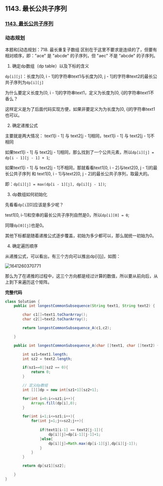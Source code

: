 ## 1143. 最长公共子序列

### [1143. 最长公共子序列](https://leetcode-cn.com/problems/longest-common-subsequence/)

### 动态规划

本题和[动态规划：718. 最长重复子数组 区别在于这里不要求是连续的了，但要有相对顺序，即："ace" 是 "abcde" 的子序列，但 "aec" 不是 "abcde" 的子序列。

1. 确定dp数组（dp table）以及下标的含义

`dp[i][j]`：长度为[0, i - 1]的字符串text1与长度为[0, j - 1]的字符串text2的最长公共子序列为`dp[i][j]`

为什么要定义长度为[0, i - 1]的字符串text1，定义为长度为[0, i]的字符串text1不香么？

这样定义是为了后面代码实现方便，如果非要定义为为长度为[0, i]的字符串text1也可以。

2. 确定递推公式

主要就是两大情况： text1[i - 1] 与 text2[j - 1]相同，text1[i - 1] 与 text2[j - 1]不相同

如果text1[i - 1] 与 text2[j - 1]相同，那么找到了一个公共元素，所以`dp[i][j] = dp[i - 1][j - 1] + 1`;

如果text1[i - 1] 与 text2[j - 1]不相同，那就看看text1[0, i - 2]与text2[0, j - 1]的最长公共子序列 和 text1[0, i - 1]与text2[0, j - 2]的最长公共子序列，取最大的。

即：`dp[i][j] = max(dp[i - 1][j], dp[i][j - 1])`;

3. dp数组如何初始化

先看看`dp[i`][0]应该是多少呢？

test1[0, i-1]和空串的最长公共子序列自然是0，所以`dp[i][0] = 0`;

同理`dp[0][j]`也是0。

其他下标都是随着递推公式逐步覆盖，初始为多少都可以，那么就统一初始为0。

4. 确定遍历顺序

从递推公式，可以看出，有三个方向可以推出dp[i][j]，如图：

![1641260370771](https://tprzfbucket.oss-cn-beijing.aliyuncs.com/hadoop/202201/04/093931-841232.png)

那么为了在递推的过程中，这三个方向都是经过计算的数值，所以要从前向后，从上到下来遍历这个矩阵。

**完整代码**

~~~java
class Solution {
    public int longestCommonSubsequence(String text1, String text2) {

        char c1[]=text1.toCharArray();
        char c2[]=text2.toCharArray();

        return longestCommonSubsequence_A(c1,c2);

    }

    public int longestCommonSubsequence_A(char []text1, char []text2) {

        int sz1=text1.length;
        int sz2 = text2.length;

        if(sz1==0||sz2 == 0){
            return 0;
        }

        // 定义dp数组
        int [][]dp = new int[sz1+1][sz2+1];

        for(int i=0;i<=sz1;i++){
            Arrays.fill(dp[i],0);
        }

        for(int i=1;i<=sz1;i++){
            for(int j=1;j<=sz2;j++){
                
                if(text1[i-1] == text2[j-1]){
                    dp[i][j]=dp[i-1][j-1]+1;
                }else{
                    dp[i][j]=Math.max(dp[i-1][j],dp[i][j-1]);
                }
            }
        }

        return dp[sz1][sz2];

    }
}
~~~



   